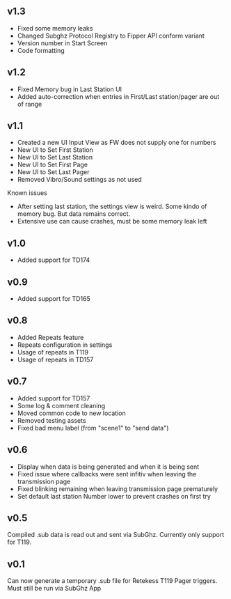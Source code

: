 ## v1.3
- Fixed some memory leaks
- Changed Subghz Protocol Registry to Fipper API conform variant
- Version number in Start Screen
- Code formatting

## v1.2
- Fixed Memory bug in Last Station UI
- Added auto-correction when entries in First/Last station/pager are out of range

## v1.1
- Created a new UI Input View as FW does not supply one for numbers
- New UI to Set First Station
- New UI to Set Last Station
- New UI to Set First Page
- New UI to Set Last Pager
- Removed Vibro/Sound settings as not used

Known issues
- After setting last station, the settings view is weird. Some kindo of memory bug. But data remains correct. 
- Extensive use can cause crashes, must be some memory leak left


## v1.0
- Added support for TD174

## v0.9
- Added support for TD165

## v0.8
- Added Repeats feature 
- Repeats configuration in settings
- Usage of repeats in T119
- Usage of repeats in TD157

## v0.7

- Added support for TD157
- Some log & comment cleaning
- Moved common code to new location
- Removed testing assets
- Fixed bad menu label (from "scene1" to "send data")

## v0.6

- Display when data is being generated and when it is being sent
- Fixed issue where callbacks were sent infitiv when leaving the transmission page
- Fixed blinking remaining when leaving transmission page prematurely
- Set default last station Number lower to prevent crashes on first try


## v0.5

Compiled .sub data is read out and sent via SubGhz. Currently only support for T119. 

## v0.1

Can now generate a temporary .sub file for Retekess T119 Pager triggers. Must still be run via SubGhz App